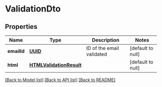 # ValidationDto
## Properties

Name | Type | Description | Notes
------------ | ------------- | ------------- | -------------
**emailId** | [**UUID**](UUID) | ID of the email validated | [default to null]
**html** | [**HTMLValidationResult**](HTMLValidationResult) |  | [default to null]

[[Back to Model list]](../README#documentation-for-models) [[Back to API list]](../README#documentation-for-api-endpoints) [[Back to README]](../README)

